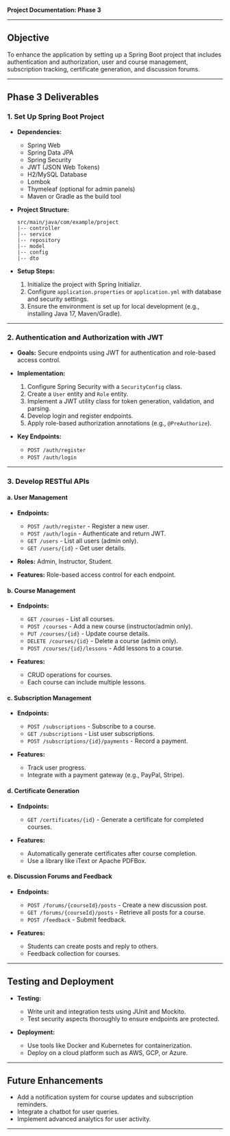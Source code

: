**Project Documentation: Phase 3**

---

## **Objective**
To enhance the application by setting up a Spring Boot project that includes authentication and authorization, user and course management, subscription tracking, certificate generation, and discussion forums.

---

## **Phase 3 Deliverables**

### 1. **Set Up Spring Boot Project**
- **Dependencies:**
    - Spring Web
    - Spring Data JPA
    - Spring Security
    - JWT (JSON Web Tokens)
    - H2/MySQL Database
    - Lombok
    - Thymeleaf (optional for admin panels)
    - Maven or Gradle as the build tool

- **Project Structure:**
  ```plaintext
  src/main/java/com/example/project
  |-- controller
  |-- service
  |-- repository
  |-- model
  |-- config
  |-- dto
  ```

- **Setup Steps:**
    1. Initialize the project with Spring Initializr.
    2. Configure `application.properties` or `application.yml` with database and security settings.
    3. Ensure the environment is set up for local development (e.g., installing Java 17, Maven/Gradle).

---

### 2. **Authentication and Authorization with JWT**
- **Goals:** Secure endpoints using JWT for authentication and role-based access control.
- **Implementation:**
    1. Configure Spring Security with a `SecurityConfig` class.
    2. Create a `User` entity and `Role` entity.
    3. Implement a JWT utility class for token generation, validation, and parsing.
    4. Develop login and register endpoints.
    5. Apply role-based authorization annotations (e.g., `@PreAuthorize`).

- **Key Endpoints:**
    - `POST /auth/register`
    - `POST /auth/login`

---

### 3. **Develop RESTful APIs**

#### **a. User Management**
- **Endpoints:**
    - `POST /auth/register` - Register a new user.
    - `POST /auth/login` - Authenticate and return JWT.
    - `GET /users` - List all users (admin only).
    - `GET /users/{id}` - Get user details.

- **Roles:** Admin, Instructor, Student.
- **Features:** Role-based access control for each endpoint.

#### **b. Course Management**
- **Endpoints:**
    - `GET /courses` - List all courses.
    - `POST /courses` - Add a new course (instructor/admin only).
    - `PUT /courses/{id}` - Update course details.
    - `DELETE /courses/{id}` - Delete a course (admin only).
    - `POST /courses/{id}/lessons` - Add lessons to a course.

- **Features:**
    - CRUD operations for courses.
    - Each course can include multiple lessons.

#### **c. Subscription Management**
- **Endpoints:**
    - `POST /subscriptions` - Subscribe to a course.
    - `GET /subscriptions` - List user subscriptions.
    - `POST /subscriptions/{id}/payments` - Record a payment.

- **Features:**
    - Track user progress.
    - Integrate with a payment gateway (e.g., PayPal, Stripe).

#### **d. Certificate Generation**
- **Endpoints:**
    - `GET /certificates/{id}` - Generate a certificate for completed courses.

- **Features:**
    - Automatically generate certificates after course completion.
    - Use a library like iText or Apache PDFBox.

#### **e. Discussion Forums and Feedback**
- **Endpoints:**
    - `POST /forums/{courseId}/posts` - Create a new discussion post.
    - `GET /forums/{courseId}/posts` - Retrieve all posts for a course.
    - `POST /feedback` - Submit feedback.

- **Features:**
    - Students can create posts and reply to others.
    - Feedback collection for courses.

---

## **Testing and Deployment**
- **Testing:**
    - Write unit and integration tests using JUnit and Mockito.
    - Test security aspects thoroughly to ensure endpoints are protected.

- **Deployment:**
    - Use tools like Docker and Kubernetes for containerization.
    - Deploy on a cloud platform such as AWS, GCP, or Azure.

---

## **Future Enhancements**
- Add a notification system for course updates and subscription reminders.
- Integrate a chatbot for user queries.
- Implement advanced analytics for user activity.

---

